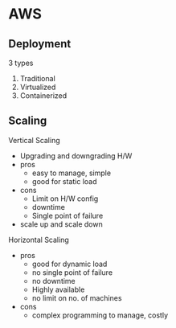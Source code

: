 # AWS

## Deployment


3 types
 1. Traditional
 2. Virtualized
 3. Containerized

## Scaling

Vertical Scaling
 - Upgrading and downgrading H/W 
 - pros
   - easy to manage, simple 
   - good for static load
 - cons
   - Limit on H/W config
   - downtime
   - Single point of failure
 - scale up and scale down

Horizontal Scaling
 - pros
   - good for dynamic load
   - no single point of failure
   - no downtime
   - Highly available
   - no limit on no. of machines
 - cons
   - complex programming to manage, costly

